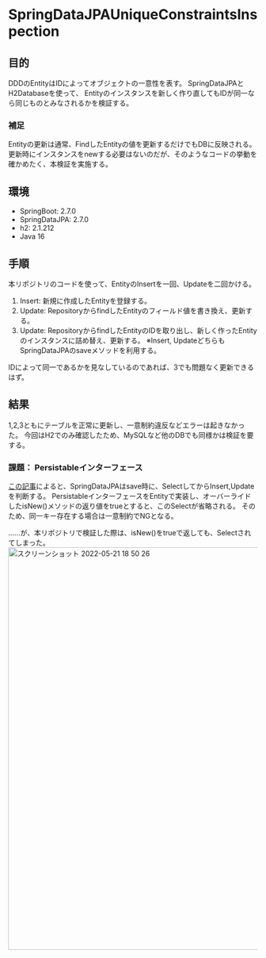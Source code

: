 # SpringDataJPAUniqueConstraintsInspection

## 目的

DDDのEntityはIDによってオブジェクトの一意性を表す。
SpringDataJPAとH2Databaseを使って、
Entityのインスタンスを新しく作り直してもIDが同一なら同じものとみなされるかを検証する。

### 補足

Entityの更新は通常、FindしたEntityの値を更新するだけでもDBに反映される。
更新時にインスタンスをnewする必要はないのだが、そのようなコードの挙動を確かめたく、本検証を実施する。

## 環境

* SpringBoot: 2.7.0
* SpringDataJPA: 2.7.0
* h2: 2.1.212
* Java 16

## 手順

本リポジトリのコードを使って、EntityのInsertを一回、Updateを二回かける。
1. Insert: 新規に作成したEntityを登録する。
2. Update: RepositoryからfindしたEntityのフィールド値を書き換え、更新する。
3. Update: RepositoryからfindしたEntityのIDを取り出し、新しく作ったEntityのインスタンスに詰め替え、更新する。
※Insert, UpdateどちらもSpringDataJPAのsaveメソッドを利用する。

IDによって同一であるかを見なしているのであれば、3でも問題なく更新できるはず。

## 結果

1,2,3ともにテーブルを正常に更新し、一意制約違反などエラーは起きなかった。
今回はH2でのみ確認したため、MySQLなど他のDBでも同様かは検証を要する。

### 課題： Persistableインターフェース

[この記事](https://hosochin.com/2020/08/16/post-589/)によると、SpringDataJPAはsave時に、SelectしてからInsert,Updateを判断する。
PersistableインターフェースをEntityで実装し、オーバーライドしたisNew()メソッドの返り値をtrueとすると、このSelectが省略される。
そのため、同一キー存在する場合は一意制約でNGとなる。

……が、本リポジトリで検証した際は、isNew()をtrueで返しても、Selectされてしまった。
<img width="812" alt="スクリーンショット 2022-05-21 18 50 26" src="https://user-images.githubusercontent.com/1913126/169647521-75d7f613-df0f-4c25-8e0f-6a93afb81d94.png">
